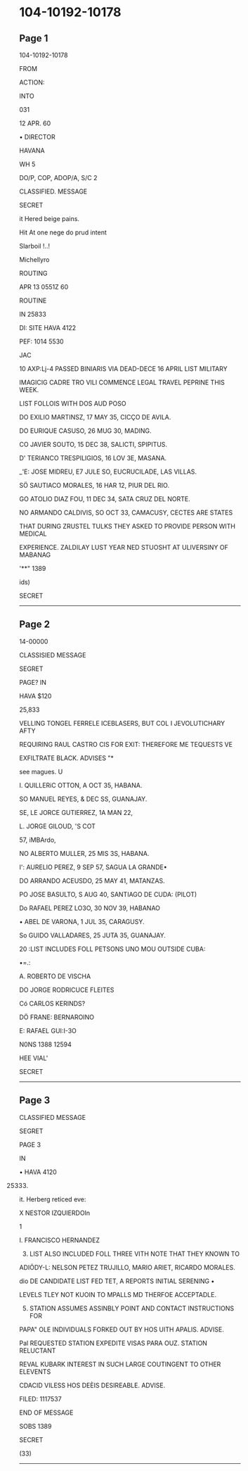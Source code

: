 # 104-10192-10178

## Page 1

104-10192-10178

FROM

ACTION:

INTO

031

12 APR. 60

• DIRECTOR

HAVANA

WH 5

DO/P, COP, ADOP/A, S/C 2

CLASSIFIED. MESSAGE

SECRET

it Hered beige pains.

Hit At one nege do prud intent

Slarboil !..!

Michellyro

ROUTING

APR 13 0551Z 60

ROUTINE

IN 25833

DI: SITE HAVA 4122

PEF: 1014 5530

JAC

10 AXP:Lj-4 PASSED BINIARIS VIA DEAD-DECE 16 APRIL LIST MILITARY

IMAGICIG CADRE TRO VILI COMMENCE LEGAL TRAVEL PEPRINE THIS WEEK.

LIST FOLLOIS WITH DOS AUD POSO

DO EXILIO MARTINSZ, 17 MAY 35, CICÇO DE AVILA.

DO EURIQUE CASUSO, 26 MUG 30, MADING.

CO JAVIER SOUTO, 15 DEC 38, SALICTI, SPIPITUS.

D' TERIANCO TRESPILIGIOS, 16 LOV 3E, MASANA.

_'E: JOSE MIDREU, E7 JULE SO, EUCRUCILADE, LAS VILLAS.

SÖ SAUTIACO MORALES, 16 HAR 12, PIUR DEL RIO.

GO ATOLIO DIAZ FOU, 11 DEC 34, SATA CRUZ DEL NORTE.

NO ARMANDO CALDIVIS, SO OCT 33, CAMACUSY, CECTES ARE STATES

THAT DURING ZRUSTEL TULKS THEY ASKED TO PROVIDE PERSON WITH MEDICAL

EXPERIENCE. ZALDILAY LUST YEAR NED STUOSHT AT ULIVERSINY OF MABANAG

'**" 1389

ids)

SECRET

---

## Page 2

14-00000

CLASSISIED MESSAGE

SEGRET

PAGE? IN

HAVA $120

25,833

VELLING TONGEL FERRELE ICEBLASERS, BUT COL I JEVOLUTICHARY AFTY

REQUIRING RAUL CASTRO CIS FOR EXIT: THEREFORE ME TEQUESTS VE

EXFILTRATE BLACK. ADVISES "*

see magues. U

I. QUILLERiC OTTON, A OCT 35, HABANA.

SO MANUEL REYES, & DEC SS, GUANAJAY.

SE, LE JORCE GUTIERREZ, 1A MAN 22,

L. JORGE GILOUD, 'S COT

57, iMBArdo,

NO ALBERTO MULLER, 25 MIS 3S, HABANA.

I': AURELIO PEREZ, 9 SEP 57, SAGUA LA GRANDE•

DO ARRANDO ACEUSDO, 25 MAY 41, MATANZAS.

PO JOSE BASULTO, S AUG 40, SANTIAGO DE CUDA: (PILOT)

Do RAFAEL PEREZ LO3O, 30 NOV 39, HABANAO

• ABEL DE VARONA, 1 JUL 35, CARAGUSY.

So GUIDO VALLADARES, 25 JUTA 35, GUANAJAY.

20 :LIST INCLUDES FOLL PETSONS UNO MOU OUTSIDE CUBA:

•=.:

A. ROBERTO DE VISCHA

DO JORGE RODRICUCE FLEITES

Có CARLOS KERINDS?

DÖ FRANE: BERNAROINO

E: RAFAEL GUI:I-3O

N0NS 1388 12594

HEE VIAL'

SECRET

---

## Page 3

CLASSIFIED MESSAGE

SEGRET

PAGE 3

IN

• HAVA 4120

25333.

it. Herberg reticed eve:

X NESTOR IZQUIERDOIn

1

I. FRANCISCO HERNANDEZ

3. LIST ALSO INCLUDED FOLL THREE VITH NOTE THAT THEY KNOWN TO

ADIÖDY-L: NELSON PETEZ TRUJILLO, MARIO ARIET, RICARDO MORALES.

dio DE CANDIDATE LIST FED TET, A REPORTS INITIAL SERENING •

LEVELS TLEY NOT KUOIN TO MPALLS MD THERFOE ACCEPTADLE.

5. STATION ASSUMES ASSINBLY POINT AND CONTACT INSTRUCTIONS FOR

PAPA" OLE INDIVIDUALS FORKED OUT BY HOS UITH APALIS. ADVISE.

Pal REQUESTED STATION EXPEDITE VISAS PARA OUZ. STATION RELUCTANT

REVAL KUBARK INTEREST IN SUCH LARGE COUTINGENT TO OTHER ELEVENTS

CDACID VILESS HOS DEÈIS DESIREABLE. ADVISE.

FILED: 1117537

END OF MESSAGE

SOBS 1389

SECRET

(33)

---

